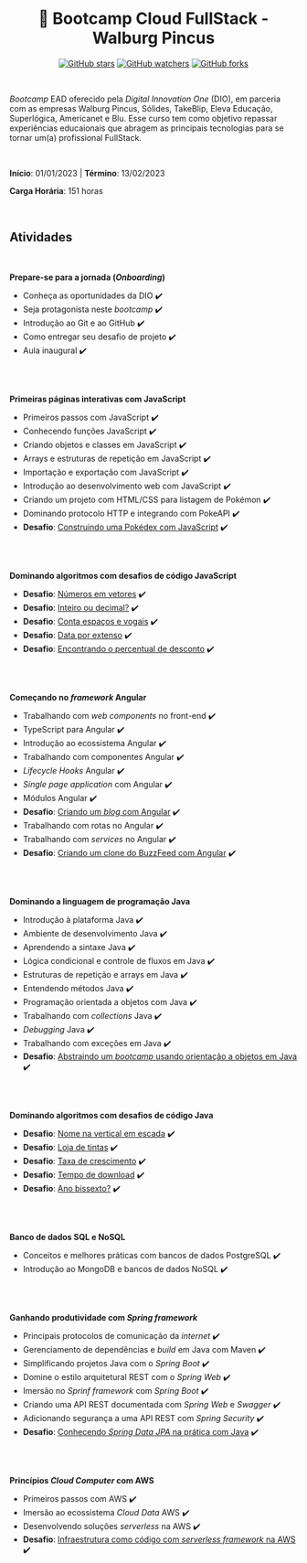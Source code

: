 <h1 align="center"> 📝  Bootcamp Cloud FullStack - Walburg Pincus </h1>

<div align="center">

[![GitHub stars](https://img.shields.io/github/stars/biachristie/dio-bootcamp-cloud-fullstack.svg?style=social&label=Star&maxAge=2592000)](https://github.com/biachristie/dio-bootcamp-cloud-fullstack/stargazers)
[![GitHub watchers](https://img.shields.io/github/watchers/biachristie/dio-bootcamp-cloud-fullstack.svg?style=social&label=Watch&maxAge=2592000)](https://github.com/biachristie/dio-bootcamp-cloud-fullstack/watchers)
[![GitHub forks](https://img.shields.io/github/forks/biachristie/dio-bootcamp-cloud-fullstack.svg?style=social&label=Fork&maxAge=2592000)](https://github.com/biachristie/dio-bootcamp-cloud-fullstack/network/members)

</div>
<br>


*Bootcamp* EAD oferecido pela *Digital Innovation One* (DIO), em parceria com as empresas Walburg Pincus, Sólides, TakeBlip, Eleva Educação, Superlógica, Americanet e Blu. Esse curso tem como objetivo repassar experiências educaionais que abragem as principais tecnologias para se tornar um(a) profissional FullStack.

<br>

**Início**: 01/01/2023 | **Término**: 13/02/2023

**Carga Horária**: 151 horas

<br>

## Atividades
<br>

**Prepare-se para a jornada (*Onboarding*)**

* Conheça as oportunidades da DIO ✔️
* Seja protagonista neste *bootcamp* ✔️
* Introdução ao Git e ao GitHub ✔️
* Como entregar seu desafio de projeto ✔️
* Aula inaugural ✔️
<br>
<br>

**Primeiras páginas interativas com JavaScript**
* Primeiros passos com JavaScript ✔️
* Conhecendo funções JavaScript ✔️
* Criando objetos e classes em JavaScript ✔️
* Arrays e estruturas de repetição em JavaScript ✔️
* Importação e exportação com JavaScript ✔️
* Introdução ao desenvolvimento web com JavaScript ✔️
* Criando um projeto com HTML/CSS para listagem de Pokémon ✔️
* Dominando protocolo HTTP e integrando com PokeAPI ✔️
* **Desafio**: [Construindo uma Pokédex com JavaScript](https://github.com/biachristie/javascript-pokedex) ✔️
<br>
<br>

**Dominando algoritmos com desafios de código JavaScript**

* **Desafio**: [Números em vetores](https://github.com/biachristie/dio-bootcamp-cloud-fullstack/blob/main/Desafios_JavaScript/desafio01_numerosEmVetores.js) ✔️
* **Desafio**: [Inteiro ou decimal?](https://github.com/biachristie/dio-bootcamp-cloud-fullstack/blob/main/Desafios_JavaScript/desafio02_inteiroOuDecimal.js) ✔️
* **Desafio**: [Conta espaços e vogais](https://github.com/biachristie/dio-bootcamp-cloud-fullstack/blob/main/Desafios_JavaScript/desafio03_contaEspacosVogais.js) ✔️
* **Desafio**: [Data por extenso](https://github.com/biachristie/dio-bootcamp-cloud-fullstack/blob/main/Desafios_JavaScript/desafio04_dataExtenso.js) ✔️
* **Desafio**: [Encontrando o percentual de desconto](https://github.com/biachristie/dio-bootcamp-cloud-fullstack/blob/main/Desafios_JavaScript/desafio05_percentualDesconto.js) ✔️
<br>
<br>

**Começando no *framework* Angular**

* Trabalhando com *web components* no front-end ✔️
* TypeScript para Angular ✔️
* Introdução ao ecossistema Angular ✔️
* Trabalhando com componentes Angular ✔️
* *Lifecycle Hooks* Angular ✔️
* *Single page application* com Angular ✔️
* Módulos Angular ✔️
* **Desafio**: [Criando um *blog* com Angular](https://github.com/biachristie/angular-blog) ✔️
* Trabalhando com rotas no Angular ✔️
* Trabalhando com *services* no Angular ✔️
* **Desafio**: [Criando um clone do BuzzFeed com Angular](https://github.com/biachristie/angular-BuzzFeed-quiz-page) ✔️
<br>
<br>

**Dominando a linguagem de programação Java**

* Introdução à plataforma Java ✔️
* Ambiente de desenvolvimento Java ✔️
* Aprendendo a sintaxe Java ✔️
* Lógica condicional e controle de fluxos em Java ✔️
* Estruturas de repetição e arrays em Java ✔️
* Entendendo métodos Java ✔️
* Programação orientada a objetos com Java ✔️
* Trabalhando com *collections* Java ✔️
* *Debugging* Java ✔️
* Trabalhando com exceções em Java ✔️
* **Desafio**: [Abstraindo um *bootcamp* usando orientação a objetos em Java](https://github.com/biachristie/java-abstracao-bootcamp) ✔️
<br>
<br>

**Dominando algoritmos com desafios de código Java**

* **Desafio**: [Nome na vertical em escada](https://github.com/biachristie/dio-bootcamp-cloud-fullstack/blob/main/Desafios_Java/src/Desafio01_NomeVertical.java) ✔️
* **Desafio**: [Loja de tintas](https://github.com/biachristie/dio-bootcamp-cloud-fullstack/blob/main/Desafios_Java/src/Desafio02_LojaDeTintas.java) ✔️
* **Desafio**: [Taxa de crescimento](https://github.com/biachristie/dio-bootcamp-cloud-fullstack/blob/main/Desafios_Java/src/Desafio03_TaxaCrescimento.java) ✔️
* **Desafio**: [Tempo de download](https://github.com/biachristie/dio-bootcamp-cloud-fullstack/blob/main/Desafios_Java/src/Desafio04_TempoDownload.java) ✔️
* **Desafio**: [Ano bissexto?](https://github.com/biachristie/dio-bootcamp-cloud-fullstack/blob/main/Desafios_Java/src/Desafio05_AnoBissexto.java) ✔️
<br>
<br>

**Banco de dados SQL e NoSQL**

* Conceitos e melhores práticas com bancos de dados PostgreSQL ✔️
* Introdução ao MongoDB e bancos de dados NoSQL ✔️
<br>
<br>

**Ganhando produtividade com *Spring framework***

* Principais protocolos de comunicação da *internet* ✔️
* Gerenciamento de dependências e *build* em Java com Maven ✔️
* Simplificando projetos Java com o *Spring Boot* ✔️
* Domine o estilo arquitetural REST com o *Spring Web* ✔️
* Imersão no *Sprinf framework* com *Spring Boot* ✔️
* Criando uma API REST documentada com *Spring Web* e *Swagger* ✔️
* Adicionando segurança a uma API REST com *Spring Security* ✔️
* **Desafio**: [Conhecendo *Spring Data JPA* na prática com Java](https://github.com/biachristie/java-academia-digital) ✔️
<br>
<br>

**Princípios *Cloud Computer* com AWS**

* Primeiros passos com AWS ✔️
* Imersão ao ecossistema *Cloud Data* AWS ✔️
* Desenvolvendo soluções *serverless* na AWS ✔️
* **Desafio**: [Infraestrutura como código com *serverless framework* na AWS](https://github.com/biachristie/aws-serverless-project) ✔️
